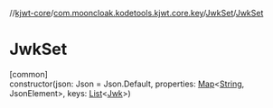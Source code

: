 //[kjwt-core](../../../index.md)/[com.mooncloak.kodetools.kjwt.core.key](../index.md)/[JwkSet](index.md)/[JwkSet](-jwk-set.md)

# JwkSet

[common]\
constructor(json: Json = Json.Default, properties: [Map](https://kotlinlang.org/api/latest/jvm/stdlib/kotlin.collections/-map/index.html)&lt;[String](https://kotlinlang.org/api/latest/jvm/stdlib/kotlin/-string/index.html), JsonElement&gt;, keys: [List](https://kotlinlang.org/api/latest/jvm/stdlib/kotlin.collections/-list/index.html)&lt;[Jwk](../-jwk/index.md)&gt;)
